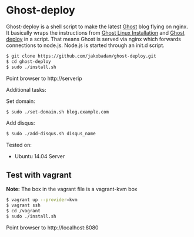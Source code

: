 # Ghost-deploy

Ghost-deploy is a shell script to make the latest
[Ghost](https://ghost.org/) blog flying on nginx. It basically wraps the
instructions from [Ghost Linux
Installation](http://docs.ghost.org/installation/linux/) and [Ghost
deploy](http://docs.ghost.org/installation/deploy/) in a script. That means Ghost is served via nginx which forwards connections to node.js. Node.js is started through an init.d script.  


```bash
$ git clone https://github.com/jakobadam/ghost-deploy.git
$ cd ghost-deploy
$ sudo ./install.sh
```

Point browser to http://serverip

Additional tasks:

Set domain:
```bash
$ sudo ./set-domain.sh blog.example.com
```

Add disqus:
```bash
$ sudo ./add-disqus.sh disqus_name
```

Tested on:
* Ubuntu 14.04 Server


## Test with vagrant

**Note:** The box in the vagrant file is a vagrant-kvm box

```bash
$ vagrant up --provider=kvm
$ vagrant ssh
$ cd /vagrant
$ sudo ./install.sh
```

Point browser to http://localhost:8080
